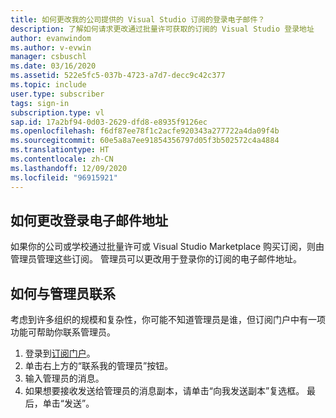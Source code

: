 ```yaml
---
title: 如何更改我的公司提供的 Visual Studio 订阅的登录电子邮件？
description: 了解如何请求更改通过批量许可获取的订阅的 Visual Studio 登录地址
author: evanwindom
ms.author: v-evwin
manager: csbuschl
ms.date: 03/16/2020
ms.assetid: 522e5fc5-037b-4723-a7d7-decc9c42c377
ms.topic: include
user.type: subscriber
tags: sign-in
subscription.type: vl
sap.id: 17a2bf94-0d03-2629-dfd8-e8935f9126ec
ms.openlocfilehash: f6df87ee78f1c2acfe920343a277722a4da09f4b
ms.sourcegitcommit: 60e5a8a7ee91854356797d05f3b502572c4a4884
ms.translationtype: HT
ms.contentlocale: zh-CN
ms.lasthandoff: 12/09/2020
ms.locfileid: "96915921"
---
```

## <a name="how-to-change-your-sign-in-email-address"></a>如何更改登录电子邮件地址

如果你的公司或学校通过批量许可或 Visual Studio Marketplace 购买订阅，则由管理员管理这些订阅。  管理员可以更改用于登录你的订阅的电子邮件地址。  

## <a name="how-to-contact-your-administrator"></a>如何与管理员联系 

考虑到许多组织的规模和复杂性，你可能不知道管理员是谁，但订阅门户中有一项功能可帮助你联系管理员。 

1. 登录到[订阅门户](https://my.visualstudio.com/benefits)。  
1. 单击右上方的“联系我的管理员”按钮。 
1. 输入管理员的消息。 
1. 如果想要接收发送给管理员的消息副本，请单击“向我发送副本”复选框。 最后，单击“发送”。